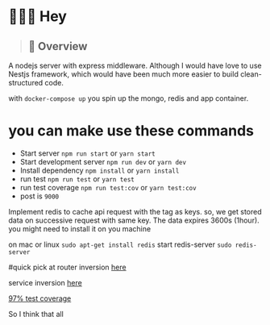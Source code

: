# 👷🔧🔩 Hey

> ## 👀 Overview

A nodejs server with express middleware. Although I would have love to use Nestjs framework, which would have been much more easier to build clean-structured code.

with `docker-compose up` you spin up the mongo, redis and app container. 


# you can make use these commands

- Start server `npm run start` or `yarn start` 
- Start  development server `npm run dev` or `yarn dev`
- Install dependency `npm install` or `yarn install`
- run test `npm run test` or `yarn test`
- run test coverage `npm run test:cov` or `yarn test:cov`
- post is `9000`




 Implement redis to cache api request with the tag as keys. so, we get stored data on successive request with same key. The data expires 3600s (1hour). 
 you might need to install it on you machine 

on mac or linux `sudo apt-get install redis`
start redis-server `sudo redis-server`



#quick pick at
  router inversion [here](https://github.com/ekamanelly/express_server_mongodb/blob/master/src/question/question.route.ts)
  
   
  service inversion [here](https://github.com/ekamanelly/express_server_mongodb/blob/master/src/question/question.serviceAdaptor.ts) 


[97% test coverage](coverage.png)

So I think that all 